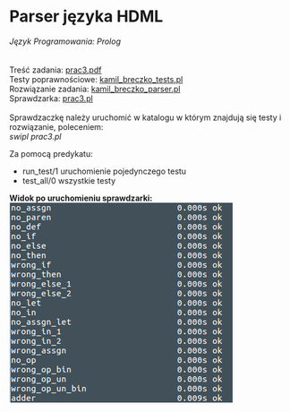 # Parser języka HDML
<i>Język Programowania: Prolog</i> <br>
<br>
<br>
Treść zadania: [prac3.pdf](./prac3.pdf) <br>
Testy poprawnościowe: [kamil_breczko_tests.pl](./kamil_breczko_tests.pl) <br>
Rozwiązanie zadania: [kamil_breczko_parser.pl](./kamil_breczko_parser.pl)<br>
Sprawdzarka: [prac3.pl](./prac3.pl) <br>
<br>
Sprawdzaczkę należy uruchomić w katalogu w którym znajdują się testy i rozwiązanie, poleceniem: <br>
<i>swipl prac3.pl</i>

Za pomocą predykatu: 
<ul>
<li>run_test/1 uruchomienie pojedynczego testu </li>
<li>test_all/0 wszystkie testy</li>
</ul>


<b>Widok po uruchomieniu sprawdzarki:</b><br>
<img src="./tests.png" alt="Testy" />

